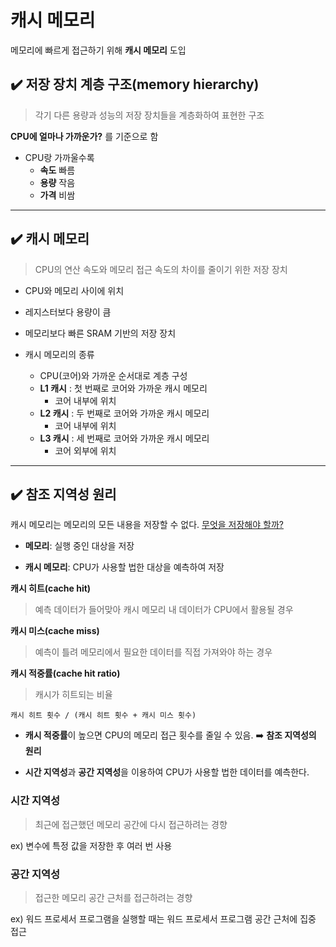 # 캐시 메모리

메모리에 빠르게 접근하기 위해 **캐시 메모리** 도입

## ✔️ 저장 장치 계층 구조(memory hierarchy)
> 각기 다른 용량과 성능의 저장 장치들을 계층화하여 표현한 구조

**CPU에 얼마나 가까운가?** 를 기준으로 함

- CPU랑 가까울수록
  - **속도** 빠름
  - **용량** 작음
  - **가격** 비쌈

<hr>

## ✔️ 캐시 메모리
> CPU의 연산 속도와 메모리 접근 속도의 차이를 줄이기 위한 저장 장치

- CPU와 메모리 사이에 위치

- 레지스터보다 용량이 큼

- 메모리보다 빠른 SRAM 기반의 저장 장치

- 캐시 메모리의 종류
  - CPU(코어)와 가까운 순서대로 계층 구성
  - **L1 캐시** : 첫 번째로 코어와 가까운 캐시 메모리
    - 코어 내부에 위치
  - **L2 캐시** : 두 번째로 코어와 가까운 캐시 메모리
    - 코어 내부에 위치 
  - **L3 캐시** : 세 번째로 코어와 가까운 캐시 메모리
    - 코어 외부에 위치

<hr>

## ✔️ 참조 지역성 원리

캐시 메모리는 메모리의 모든 내용을 저장할 수 없다. <u>무엇을 저장해야 할까?</u>

- **메모리**: 실행 중인 대상을 저장

- **캐시 메모리**: CPU가 사용할 법한 대상을 예측하여 저장

**캐시 히트(cache hit)**
> 예측 데이터가 들어맞아 캐시 메모리 내 데이터가 CPU에서 활용될 경우

**캐시 미스(cache miss)**
> 예측이 틀려 메모리에서 필요한 데이터를 직접 가져와야 하는 경우

**캐시 적중률(cache hit ratio)**
> 캐시가 히트되는 비율

`캐시 히트 횟수 / (캐시 히트 횟수 + 캐시 미스 횟수)`

- **캐시 적중률**이 높으면 CPU의 메모리 접근 횟수를 줄일 수 있음. ➡️ **참조 지역성의 원리**

- **시간 지역성**과 **공간 지역성**을 이용하여 CPU가 사용할 법한 데이터를 예측한다.


### 시간 지역성
> 최근에 접근했던 메모리 공간에 다시 접근하려는 경향

ex) 변수에 특정 값을 저장한 후 여러 번 사용

### 공간 지역성
> 접근한 메모리 공간 근처를 접근하려는 경향

ex) 워드 프로세서 프로그램을 실행할 때는 워드 프로세서 프로그램 공간 근처에 집중 접근




